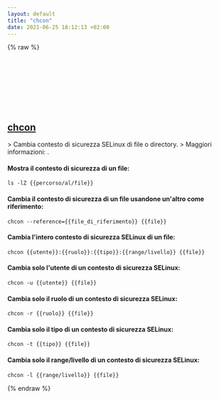 ```yaml
---
layout: default
title: "chcon"
date: 2021-06-25 18:12:13 +02:00
---
```

{% raw %}
<h2 id="chcon">
  <a href="/it/common/chcon.html">chcon</a> <a href="#chcon"><svg class="icon">
    <use href="/assets/images/unicode_sprite.svg#link" />
  </svg></a>
</h2>
> Cambia contesto di sicurezza SELinux di file o directory.
> Maggiori informazioni: <https://www.gnu.org/software/coreutils/chcon>.

#### Mostra il contesto di sicurezza di un file:
```shell
ls -lZ {{percorso/al/file}}
```
#### Cambia il contesto di sicurezza di un file usandone un'altro come riferimento:
```shell
chcon --reference={{file_di_riferimento}} {{file}}
```
#### Cambia l'intero contesto di sicurezza SELinux di un file:
```shell
chcon {{utente}}:{{ruolo}}:{{tipo}}:{{range/livello}} {{file}}
```
#### Cambia solo l'utente di un contesto di sicurezza SELinux:
```shell
chcon -u {{utente}} {{file}}
```
#### Cambia solo il ruolo di un contesto di sicurezza SELinux:
```shell
chcon -r {{ruolo}} {{file}}
```
#### Cambia solo il tipo di un contesto di sicurezza SELinux:
```shell
chcon -t {{tipo}} {{file}}
```
#### Cambia solo il range/livello di un contesto di sicurezza SELinux:
```shell
chcon -l {{range/livello}} {{file}}
```
{% endraw %}